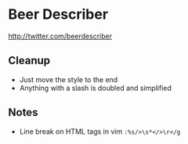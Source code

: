 # Beer Describer

http://twitter.com/beerdescriber

## Cleanup
- Just move the style to the end
- Anything with a slash is doubled and
	simplified

## Notes

- Line break on HTML tags in vim `:%s/>\s*</>\r</g`
